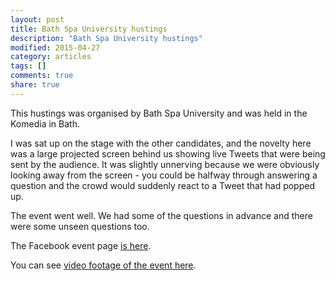 ```yaml
---
layout: post
title: Bath Spa University hustings
description: "Bath Spa University hustings"
modified: 2015-04-27
category: articles
tags: []
comments: true
share: true
---
```


This hustings was organised by Bath Spa University and was held in the Komedia in Bath.

I was sat up on the stage with the other candidates, and the novelty here was a large
projected screen behind us showing live Tweets that were being sent by the audience.
It was slightly unnerving because we were obviously looking away from the screen -
you could be halfway through answering a question and the crowd would suddenly react
to a Tweet that had popped up.

The event went well. We had some of the questions in advance and there were some
unseen questions too.

The Facebook event page <a href="https://www.facebook.com/events/393118064204220/">is
here</a>.

You can see <a href="https://youtu.be/tHXsIe_LJYk">video footage of the event here</a>.












